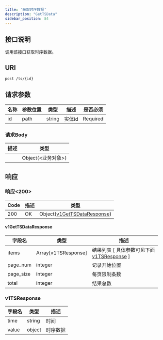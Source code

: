 ```yaml
---
title: '获取时序数据'
description: "GetTSData"
sidebar_position: 84
---
```

## 接口说明
调用该接口获取时序数据。

## URI

```
post /ts/{id}
```

## 请求参数

| 名称 | 参数位置 | 类型 | 描述 |  是否必须 |
| ---- | ---------- | ----------- | ----------- | ----------- |    
| id | path | string | 实体id |  Required | 

### 请求Body 
| 描述 | 类型 |
| ----------- | ------ |
|  | Object(<业务对象>) |

## 响应


### 响应<200>
| Code | 描述 | 类型 |
| ---- | ----------- | ------ | 
| 200 | OK | Object([v1GetTSDataResponse](#v1GetTSDataResponse)) |

#### v1GetTSDataResponse

| 字段名 | 类型 | 描述 |
| ---- | ---- | ----------- |  
| items | Array[v1TSResponse] | 结果列表 [ 具体参数可见下面 [v1TSResponse](#v1TSResponse) ] | 
| page_num | integer | 记录开始位置 | 
| page_size | integer | 每页限制条数 | 
| total | integer | 结果总数 |


### v1TSResponse
| 字段名 | 类型 | 描述 |
| ---- | ---- | ----------- | 
| time | string | 时间 | 
| value | object | 时序数据 |







